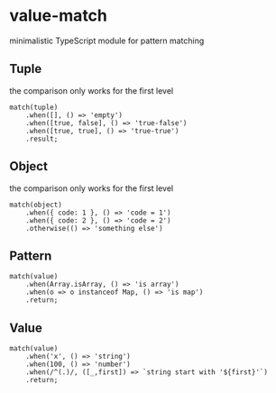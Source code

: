 # value-match

minimalistic TypeScript module for pattern matching

## Tuple

the comparison only works for the first level

```
match(tuple)
    .when([], () => 'empty')
    .when([true, false], () => 'true-false')
    .when([true, true], () => 'true-true')
    .result;
```

## Object

the comparison only works for the first level

```
match(object)
    .when({ code: 1 }, () => 'code = 1')
    .when({ code: 2 }, () => 'code = 2')
    .otherwise(() => 'something else')
```

## Pattern

```
match(value)
    .when(Array.isArray, () => 'is array')
    .when(o => o instanceof Map, () => 'is map')
    .return;
```

## Value

```
match(value)
    .when('x', () => 'string')
    .when(100, () => 'number')
    .when(/^(.)/, ([_,first]) => `string start with '${first}'`)
    .return;
```